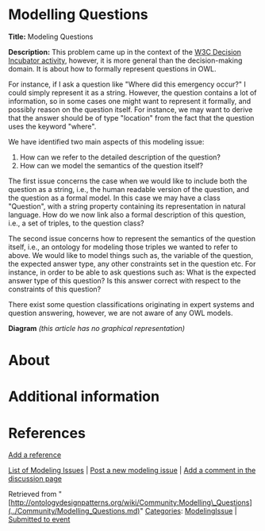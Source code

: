 #  Modelling Questions


__Title:__ Modeling Questions


__Description:__ This problem came up in the context of the [W3C Decision Incubator activity](http://www.w3.org/2005/Incubator/decision/wiki/Main_Page "http://www.w3.org/2005/Incubator/decision/wiki/Main_Page"), however, it is more general than the decision-making domain. It is about how to formally represent questions in OWL. 


For instance, if I ask a question like "Where did this emergency occur?" I could simply represent it as a string. However, the question contains a lot of information, so in some cases one might want to represent it formally, and possibly reason on the question itself. For instance, we may want to derive that the answer should be of type "location" from the fact that the question uses the keyword "where".


We have identified two main aspects of this modeling issue:



1. How can we refer to the detailed description of the question?
2. How can we model the semantics of the question itself?


The first issue concerns the case when we would like to include both the question as a string, i.e., the human readable version of the question, and the question as a formal model. In this case we may have a class "Question", with a string property containing its representation in natural language. How do we now link also a formal description of this question, i.e., a set of triples, to the question class?


The second issue concerns how to represent the semantics of the question itself, i.e., an ontology for modeling those triples we wanted to refer to above. We would like to model things such as, the variable of the question, the expected answer type, any other constraints set in the question etc. For instance, in order to be able to ask questions such as: What is the expected answer type of this question? Is this answer correct with respect to the constraints of this question?


There exist some question classifications originating in expert systems and question answering, however, we are not aware of any OWL models. 


__Diagram__
_(this article has no graphical representation)_



#  About


  




#  Additional information


#  References


[Add a reference](index.php@title=Odp%253AAdd_reference&subject=Community%253AModelling+Questions.html "http://ontologydesignpatterns.org/wiki/index.php?title=Odp:Add_reference&subject=Community%3AModelling+Questions")


  




 [List of Modeling Issues](../Community/Main.md "Community:Main") | [Post a new modeling issue](../Community/PostModelingIssue.md "Community:PostModelingIssue") | [Add a comment in the discussion page](index.php@title=Odp%253AAdd_comment&target=Community_talk%253AModelling_Questions.html#New_comment "http://ontologydesignpatterns.org/wiki/index.php?title=Odp:Add_comment&target=Community_talk:Modelling_Questions#New_comment")


Retrieved from "[http://ontologydesignpatterns.org/wiki/Community:Modelling\_Questions](../Community/Modelling_Questions.md)"
 [Categories](http://ontologydesignpatterns.org/wiki/Special:Categories "Special:Categories"): [ModelingIssue](../Category/ModelingIssue.md "Category:ModelingIssue") | [Submitted to event](../Category/Submitted_to_event.md "Category:Submitted to event")
